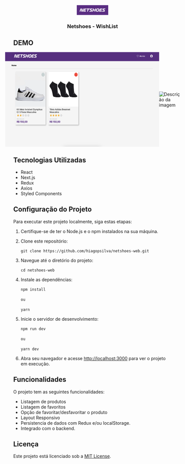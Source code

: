 <div style="text-align:center">
  <img src="./src/assets/logo.png" alt="Descrição da imagem" width="100" style=""/>
  <h3>Netshoes - WishList</h3>
</div>


## DEMO
<div style="display:flex;justify-content:center;align-items:center">
    <img src="./src/assets/demo/demo-web.png" alt="Descrição da imagem" width="490" height="300" style=""/>
    <img src="./src/assets/demo-mobile.png" alt="Descrição da imagem" width="180" style=""/>
</div>

## Tecnologias Utilizadas

- React
- Next.js
- Redux
- Axios
- Styled Components

## Configuração do Projeto

Para executar este projeto localmente, siga estas etapas:

1. Certifique-se de ter o Node.js e o npm instalados na sua máquina.

2. Clone este repositório:

    ```
    git clone https://github.com/hiagopsilva/netshoes-web.git
    ```

3. Navegue até o diretório do projeto:

    ```
    cd netshoes-web 
    ```

4. Instale as dependências:

    ```
    npm install

    ou 

    yarn 
    ```

5. Inicie o servidor de desenvolvimento:

    ```
    npm run dev

    ou 

    yarn dev
    ```

6. Abra seu navegador e acesse [http://localhost:3000](http://localhost:3000) para ver o projeto em execução.

## Funcionalidades

O projeto tem as seguintes funcionalidades:

- Listagem de produtos
- Listagem de favoritos
- Opção de favoritar/desfavoritar o produto
- Layout Responsivo
- Persistencia de dados com Redux e/ou localStorage.
- Integrado com o backend.

## Licença

Este projeto está licenciado sob a [MIT License](https://opensource.org/licenses/MIT).
